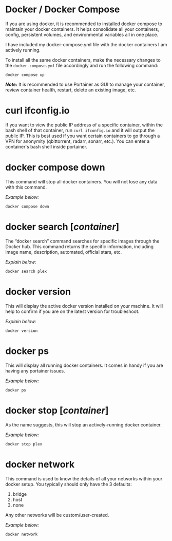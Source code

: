 # Docker / Docker Compose

If you are using docker, it is recommended to installed docker compose to maintain your docker containers. It helps consolidate all your containers, config, persistent volumes, and environmental variables all in one place. 

I have included my docker-compose.yml file with the docker containers I am actively running. 

To install all the same docker containers, make the necessary changes to the `docker-compose.yml` file accordingly and run the following command:

    docker compose up

***Note:*** It is recommended to use Portainer as GUI to manage your container, review container health, restart, delete an existing image, etc.

# curl ifconfig.io
If you want to view the public IP address of a specific container, within the bash shell of that container, run `curl ifconfig.io` and it will output the public IP. This is best used if you want certain containers to go through a VPN for anonymity (qbittorrent, radarr, sonarr, etc.). You can enter a container's bash shell inside portainer.

# docker compose down

This command will stop all docker containers. You will not lose any data with this command.

*Example below:*

    docker compose down

# docker search [*container*]

The “docker search” command searches for specific images through the Docker hub. This command returns the specific information, including image name, description, automated, official stars, etc.

*Explain below:*

    docker search plex

# docker version

This will display the active docker version installed on your machine. It will help to confirm if you are on the latest version for troubleshoot.

*Explain below:*

    docker version

# docker ps
This will display all running docker containers. It comes in handy if you are having any portainer issues.

*Example below:*

    docker ps

# docker stop [*container*]

As the name suggests, this will stop an actively-running docker container. 

*Example below:*

    docker stop plex

# docker network

This command is used to know the details of all your networks within your docker setup. You typically should only have the 3 defaults:

 1. bridge
 2. host
 3. none

Any other networks will be custom/user-created.

*Example below:*

    docker network
